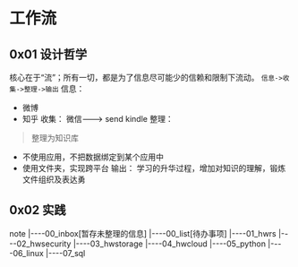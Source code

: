 # 工作流
## 0x01 设计哲学
核心在于“流”；所有一切，都是为了信息尽可能少的信赖和限制下流动。
`信息->收集->整理->输出`
信息：
- 微博
- 知乎
收集：
微信---> send kindle
整理：
> 整理为知识库
- 不使用应用，不把数据绑定到某个应用中
- 使用文件夹，实现跨平台
输出：
学习的升华过程，增加对知识的理解，锻炼文件组织及表达勇
## 0x02 实践
note
|----00_inbox[暂存未整理的信息]
|----00_list[待办事项]
|----01_hwrs
|----02_hwsecurity
|----03_hwstorage
|----04_hwcloud
|----05_python
|----06_linux
|----07_sql
